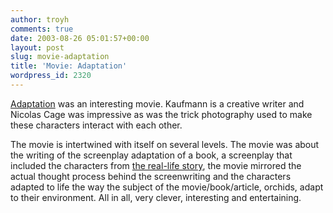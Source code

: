 ```yaml
---
author: troyh
comments: true
date: 2003-08-26 05:01:57+00:00
layout: post
slug: movie-adaptation
title: 'Movie: Adaptation'
wordpress_id: 2320
---
```


[Adaptation](http://www.sonypictures.com/homevideo/adaptation-superbit/index.html) was an interesting movie. Kaufmann is a creative writer and Nicolas Cage was impressive as was the trick photography used to make these characters interact with each other.

The movie is intertwined with itself on several levels. The movie was about the writing of the screenplay adaptation of a book, a screenplay that included the characters from [the real-life story](http://www.susanorlean.com/articles/orchid_fever.html), the movie mirrored the actual thought process behind the screenwriting and the characters adapted to life the way the subject of the movie/book/article, orchids, adapt to their environment. All in all, very clever, interesting and entertaining.

